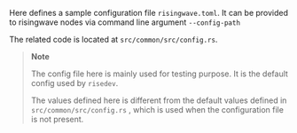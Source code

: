 Here defines a sample configuration file `risingwave.toml`. It can be provided to risingwave nodes via command line argument `--config-path`

The related code is located at `src/common/src/config.rs`. 

> **Note**
>
> The config file here is mainly used for testing purpose. It is the default config used by `risedev`.
>
> The values defined here is different from the default values defined in `src/common/src/config.rs` , which is used when the configuration file is not present.
